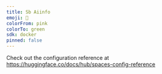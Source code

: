 ```yaml
---
title: Sb Aiinfo
emoji: 🚀
colorFrom: pink
colorTo: green
sdk: docker
pinned: false
---
```


Check out the configuration reference at https://huggingface.co/docs/hub/spaces-config-reference
